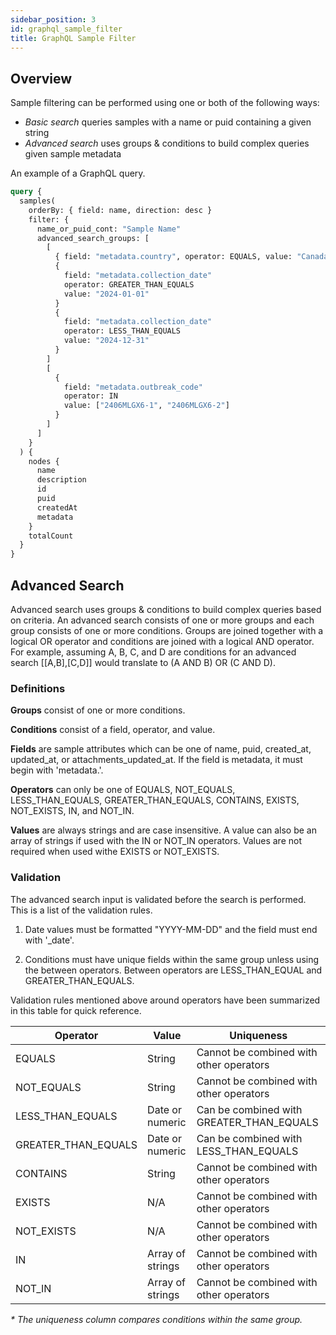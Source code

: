```yaml
---
sidebar_position: 3
id: graphql_sample_filter
title: GraphQL Sample Filter
---
```


## Overview

Sample filtering can be performed using one or both of the following ways:

- _Basic search_ queries samples with a name or puid containing a given string
- _Advanced search_ uses groups & conditions to build complex queries given sample metadata

An example of a GraphQL query.

```graphql
query {
  samples(
    orderBy: { field: name, direction: desc }
    filter: {
      name_or_puid_cont: "Sample Name"
      advanced_search_groups: [
        [
          { field: "metadata.country", operator: EQUALS, value: "Canada" }
          {
            field: "metadata.collection_date"
            operator: GREATER_THAN_EQUALS
            value: "2024-01-01"
          }
          {
            field: "metadata.collection_date"
            operator: LESS_THAN_EQUALS
            value: "2024-12-31"
          }
        ]
        [
          {
            field: "metadata.outbreak_code"
            operator: IN
            value: ["2406MLGX6-1", "2406MLGX6-2"]
          }
        ]
      ]
    }
  ) {
    nodes {
      name
      description
      id
      puid
      createdAt
      metadata
    }
    totalCount
  }
}
```

## Advanced Search

Advanced search uses groups & conditions to build complex queries based on criteria. An advanced search consists of one or more groups and each group consists of one or more conditions. Groups are joined together with a logical OR operator and conditions are joined with a logical AND operator. For example, assuming A, B, C, and D are conditions for an advanced search [[A,B],[C,D]] would translate to (A AND B) OR (C AND D).

### Definitions

**Groups** consist of one or more conditions.

**Conditions** consist of a field, operator, and value.

**Fields** are sample attributes which can be one of name, puid, created_at, updated_at, or attachments_updated_at. If the field is metadata, it must begin with 'metadata.'.

**Operators** can only be one of EQUALS, NOT_EQUALS, LESS_THAN_EQUALS, GREATER_THAN_EQUALS, CONTAINS, EXISTS, NOT_EXISTS, IN, and NOT_IN.

**Values** are always strings and are case insensitive. A value can also be an array of strings if used with the IN or NOT_IN operators. Values are not required when used withe EXISTS or NOT_EXISTS.

### Validation

The advanced search input is validated before the search is performed. This is a list of the validation rules.

1. Date values must be formatted "YYYY-MM-DD" and the field must end with '\_date'.

2. Conditions must have unique fields within the same group unless using the between operators. Between operators are LESS_THAN_EQUAL and GREATER_THAN_EQUALS.

Validation rules mentioned above around operators have been summarized in this table for quick reference.

| Operator            | Value            | Uniqueness                               |
| ------------------- | ---------------- | ---------------------------------------- |
| EQUALS              | String           | Cannot be combined with other operators  |
| NOT_EQUALS          | String           | Cannot be combined with other operators  |
| LESS_THAN_EQUALS    | Date or numeric  | Can be combined with GREATER_THAN_EQUALS |
| GREATER_THAN_EQUALS | Date or numeric  | Can be combined with LESS_THAN_EQUALS    |
| CONTAINS            | String           | Cannot be combined with other operators  |
| EXISTS              | N/A              | Cannot be combined with other operators  |
| NOT_EXISTS          | N/A              | Cannot be combined with other operators  |
| IN                  | Array of strings | Cannot be combined with other operators  |
| NOT_IN              | Array of strings | Cannot be combined with other operators  |

_\* The uniqueness column compares conditions within the same group._
